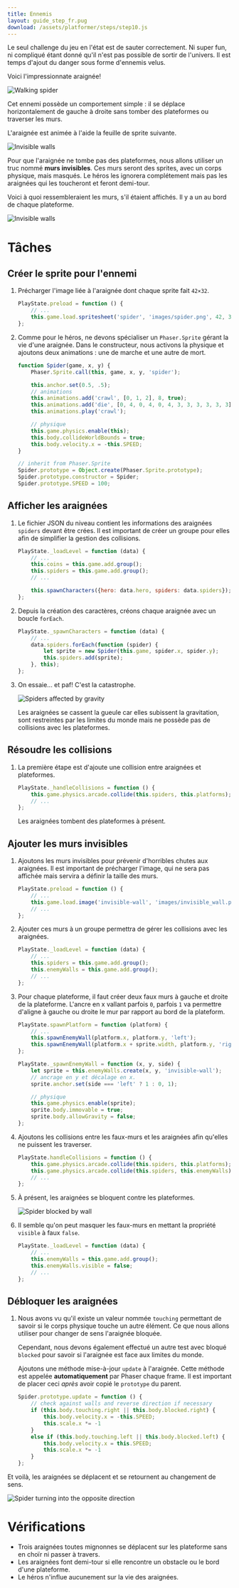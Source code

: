 ```yaml
---
title: Ennemis
layout: guide_step_fr.pug
download: /assets/platformer/steps/step10.js
---
```


Le seul challenge du jeu en l'état est de sauter correctement. Ni super fun, ni compliqué étant donné qu'il n'est pas possible de sortir de l'univers. Il est temps d'ajout du danger sous forme d'ennemis velus.

Voici l'impressionnate araignée!

![Walking spider](/assets/platformer/walking_spider.gif)

Cet ennemi possède un comportement simple : il se déplace horizontalement de gauche à droite sans tomber des plateformes ou traverser les murs.

L'araignée est animée à l'aide la feuille de sprite suivante.

![Invisible walls](/assets/platformer/invisible_walls.png)

Pour que l'araignée ne tombe pas des plateformes, nous allons utiliser un truc nommé **murs invisibles**. Ces murs seront des sprites, avec un corps physique, mais masqués. Le héros les ignorera complétement mais pas les araignées qui les toucheront et feront demi-tour.

Voici à quoi ressembleraient les murs, s'il étaient affichés. Il y a un au bord
de chaque plateforme.

![Invisible walls](/assets/platformer/invisible_walls.png)

# Tâches

## Créer le sprite pour l'ennemi

1. Précharger l'image liée à l'araignée dont chaque sprite fait `42×32`.

    ```js
    PlayState.preload = function () {
        // ...
        this.game.load.spritesheet('spider', 'images/spider.png', 42, 32);
    };
    ```

2. Comme pour le héros, ne devons spécialiser un `Phaser.Sprite` gérant la vie d'une araignée. Dans le constructeur, nous activons la physique et ajoutons deux animations : une de marche et une autre de mort.

    ```js
    function Spider(game, x, y) {
        Phaser.Sprite.call(this, game, x, y, 'spider');

        this.anchor.set(0.5, .5);
        // animations
        this.animations.add('crawl', [0, 1, 2], 8, true);
        this.animations.add('die', [0, 4, 0, 4, 0, 4, 3, 3, 3, 3, 3, 3], 12);
        this.animations.play('crawl');

        // physique
        this.game.physics.enable(this);
        this.body.collideWorldBounds = true;
        this.body.velocity.x = -this.SPEED;
    }

    // inherit from Phaser.Sprite
    Spider.prototype = Object.create(Phaser.Sprite.prototype);
    Spider.prototype.constructor = Spider;
    Spider.prototype.SPEED = 100;
    ```

## Afficher les araignées

1. Le fichier JSON du niveau contient les informations des araignées `spiders` devant être crées. Il est important de créer un groupe pour elles afin de simplifier la gestion des collisions.

    ```js
    PlayState._loadLevel = function (data) {
        // ...
        this.coins = this.game.add.group();
        this.spiders = this.game.add.group();
        // ...

        this.spawnCharacters({hero: data.hero, spiders: data.spiders});
    };
    ```

2. Depuis la création des caractères, créons chaque araignée avec un boucle `forEach`.

    ```js
    PlayState._spawnCharacters = function (data) {
        // ...
        data.spiders.forEach(function (spider) {
            let sprite = new Spider(this.game, spider.x, spider.y);
            this.spiders.add(sprite);
        }, this);
    };
    ```

3. On essaie... et paf! C'est la catastrophe.

    ![Spiders affected by gravity](/assets/platformer/spider_disaster.gif)

    Les araignées se cassent la gueule car elles subissent la gravitation, sont restreintes par les limites du monde mais ne possède pas de collisions avec les plateformes.

## Résoudre les collisions

1. La première étape est d'ajoute une collision entre araignées et plateformes.

    ```js
    PlayState._handleCollisions = function () {
        this.game.physics.arcade.collide(this.spiders, this.platforms);
        // ...
    };
    ```

    Les araignées tombent des plateformes à présent.

## Ajouter les murs invisibles

1. Ajoutons les murs invisibles pour prévenir d'horribles chutes aux araignées. Il est important de précharger l'image, qui ne sera pas affichée mais servira a définir la taille des murs.

    ```js
    PlayState.preload = function () {
        // ...
        this.game.load.image('invisible-wall', 'images/invisible_wall.png');
        // ...
    };
    ```

2. Ajouter ces murs à un groupe permettra de gérer les collisions avec les araignées.

    ```js
    PlayState._loadLevel = function (data) {
        // ...
        this.spiders = this.game.add.group();
        this.enemyWalls = this.game.add.group();
        // ...
    };
    ```

3. Pour chaque plateforme, il faut créer deux faux murs à gauche et droite de la plateforme. L'ancre en x vallant parfois `0`, parfois `1` va permettre d'aligne à gauche ou droite le mur par rapport au bord de la plateform.

    ```js
    PlayState.spawnPlatform = function (platform) {
        // ...
        this.spawnEnemyWall(platform.x, platform.y, 'left');
        this.spawnEnemyWall(platform.x + sprite.width, platform.y, 'right');
    };
    ```

    ```js
    PlayState._spawnEnemyWall = function (x, y, side) {
        let sprite = this.enemyWalls.create(x, y, 'invisible-wall');
        // ancrage en y et décalage en x.
        sprite.anchor.set(side === 'left' ? 1 : 0, 1);

        // physique
        this.game.physics.enable(sprite);
        sprite.body.immovable = true;
        sprite.body.allowGravity = false;
    };
    ```

4. Ajoutons les collisions entre les faux-murs et les araignées afin qu'elles ne puissent les traverser.

    ```js
    PlayState.handleCollisions = function () {
        this.game.physics.arcade.collide(this.spiders, this.platforms);
        this.game.physics.arcade.collide(this.spiders, this.enemyWalls);
        // ...
    };
    ```

5. À présent, les araignées se bloquent contre les plateformes.

    ![Spider blocked by wall](/assets/platformer/spider_vs_wall.png)

6. Il semble qu'on peut masquer les faux-murs en mettant la propriété `visible` à faux `false`.

    ```js
    PlayState._loadLevel = function (data) {
        // ...
        this.enemyWalls = this.game.add.group();
        this.enemyWalls.visible = false;
        // ...
    };
    ```

## Débloquer les araignées

1. Nous avons vu qu'il existe un valeur nommée `touching` permettant de savoir si le corps physique touche un autre élément. Ce que nous allons utiliser pour changer de sens l'araignée bloquée.

    Cependant, nous devons également effectué un autre test avec bloqué `blocked` pour savoir si l'araignée est face aux limites du monde.

    Ajoutons une méthode mise-à-jour `update` à l'araignée. Cette méthode est appelée **automatiquement** par Phaser chaque frame. Il est important de placer ceci *après* avoir copié le `prototype` du parent.

    ```js
    Spider.prototype.update = function () {
        // check against walls and reverse direction if necessary
        if (this.body.touching.right || this.body.blocked.right) {
            this.body.velocity.x = -this.SPEED;
            this.scale.x *= -1
        }
        else if (this.body.touching.left || this.body.blocked.left) {
            this.body.velocity.x = this.SPEED;
            this.scale.x *= -1
        }
    };
    ```

Et voilà, les araignées se déplacent et se retournent au changement de sens.

![Spider turning into the opposite direction](/assets/platformer/spider_turning.gif)


# Vérifications

- Trois araignées toutes mignonnes se déplacent sur les plateforme sans en choïr ni passer à travers.
- Les araignées font demi-tour si elle rencontre un obstacle ou le bord d'une plateforme.
- Le héros n'influe aucunement sur la vie des araignées.
